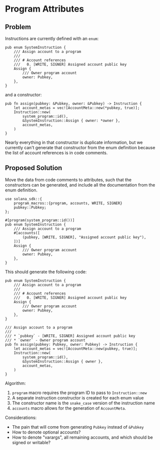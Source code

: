 # Program Attributes

## Problem

Instructions are currently defined with an `enum`:

```rust,ignore
pub enum SystemInstruction {
    /// Assign account to a program
    ///
    /// # Account references
    ///   0. [WRITE, SIGNER] Assigned account public key
    Assign {
        /// Owner program account
        owner: Pubkey,
    },
}
```

and a constructor:

```rust,ignore
pub fn assign(pubkey: &Pubkey, owner: &Pubkey) -> Instruction {
    let account_metas = vec![AccountMeta::new(*pubkey, true)];
    Instruction::new(
        system_program::id(),
        &SystemInstruction::Assign { owner: *owner },
        account_metas,
    )
}
```

Nearly everything in that constructor is duplicate information, but we
currently can't generate that constructor from the enum definition because
the list of account references is in code comments.

## Proposed Solution

Move the data from code comments to attributes, such that the constructors
can be generated, and include all the documentation from the enum definition.


```rust,ignore
use solana_sdk::{
    program_macros::{program, accounts, WRITE, SIGNER}
    pubkey::Pubkey;
};

#[program(system_program::id())]
pub enum SystemInstruction {
    /// Assign account to a program
    #[accounts([
        (pubkey, [WRITE, SIGNER], "Assigned account public key"),
    ])]
    Assign {
        /// Owner program account
        owner: Pubkey,
    },
}
```

This should generate the following code:

```rust,ignore
pub enum SystemInstruction {
    /// Assign account to a program
    ///
    /// # Account references
    ///   0. [WRITE, SIGNER] Assigned account public key
    Assign {
        /// Owner program account
        owner: Pubkey,
    },
}

/// Assign account to a program
///
/// * `pubkey` - [WRITE, SIGNER] Assigned account public key
/// * `owner` - Owner program account
pub fn assign(pubkey: Pubkey, owner: Pubkey) -> Instruction {
    let account_metas = vec![AccountMeta::new(pubkey, true)];
    Instruction::new(
        system_program::id(),
        &SystemInstruction::Assign { owner },
        account_metas,
    )
}
```

Algorithm:

1. `program` macro requires the program ID to pass to `Instruction::new`
2. A separate instruction constructor is created for each enum value
3. The constructor name is the `snake_case` version of the instruction name
4. `accounts` macro allows for the generation of `AccountMeta`.

Considerations:

* The pain that will come from generating `Pubkey` instead of `&Pubkey`
* How to denote optional accounts?
* How to denote "varargs", all remaining accounts, and which should be signed
  or writable?
